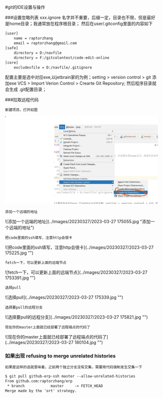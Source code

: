 #git的IDE设置与操作

###设置忽略列表
    xxx.ignore 名字并不重要，后缀一定，目录也不限，但是最好是home目录；我通常放在程序根目录；
    然后在user/.gitconfig里面的内容如下
```    
[user]
	name = raptorzhang
	email = raptorzhang@gmail.com
[safe]
	directory = D:/navfile
	directory = F:/gitcolontest/code-edit-online
[core]
	excludesfile = D:/navfile/.gitignore
```

配置主要是选中对应exe,以jetbrain家的为例；setting > version control > git 添加exe
VCS > Import Verion Control > Crearte  Git Repository;
然后程序目录就会生成 .git配置目录；

###拉取远程代码
    
    新建项目，打开如图
![新建项目，打开如图](../images/20230327/2023-03-27174702.jpg "新建项目，打开如图")
   
    添加一个远端的地址
![添加一个远端的地址](../images/20230327/2023-03-27 175055.jpg "添加一个远端的地址")

    把code里面的ssh填写，注意http会很卡
![把code里面的ssh填写，注意http会很卡](../images/20230327/2023-03-27 175225.jpg "")
    
    fetch一下，可以更新上面的远端节点
![fetch一下，可以更新上面的远端节点](../images/20230327/2023-03-27 1753391.jpg "")
    
    选择pull
![选择pull](../images/20230327/2023-03-27 175339.jpg "")   

    选择要pull的远程分支
![选择要pull的远程分支](../images/20230327/2023-03-27 175821.jpg "") 
    
    现在你的master上面就已经部署了远程端点的代码了
![现在你的master上面就已经部署了远程端点的代码了](../images/20230327/2023-03-27 180104.jpg "") 

### 如果出现 refusing to merge unrelated histories
    如果是这样的话就意味着，之前两个独立分支没有交集，需要用代码强制发生交集一下

```
$ git pull github-erp-ssh master --allow-unrelated-histories
From github.com:raptorzhang/erp
 * branch            master     -> FETCH_HEAD
Merge made by the 'ort' strategy.

```